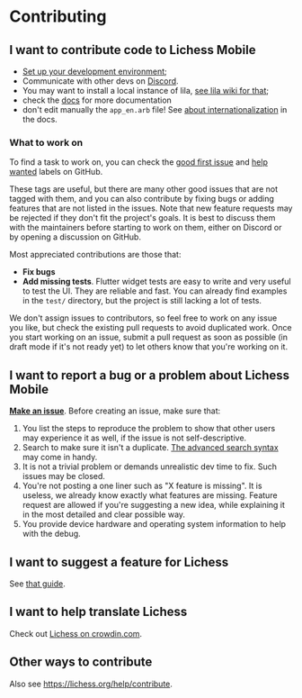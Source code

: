 # Contributing

## I want to contribute code to Lichess Mobile

- [Set up your development environment](https://docs.flutter.dev/get-started/install);
- Communicate with other devs on [Discord](https://discord.gg/lichess).
- You may want to install a local instance of lila, [see lila wiki for that](https://github.com/lichess-org/lila/wiki/Lichess-Development-Onboarding);
- check the [docs](https://github.com/lichess-org/mobile/tree/main/docs) for more documentation
- don't edit manually the `app_en.arb` file! See [about internationalization](https://github.com/lichess-org/mobile/blob/main/docs/internationalisation.md) in the docs.

### What to work on

To find a task to work on, you can check the [good first issue](https://github.com/lichess-org/mobile/labels/good%20first%20issue)
and [help wanted](https://github.com/lichess-org/mobile/labels/help%20wanted)
labels on GitHub.

These tags are useful, but there are many other good issues that are not tagged with
them, and you can also contribute by fixing bugs or adding features that are not
listed in the issues.
Note that new feature requests may be rejected if they
don't fit the project's goals. It is best to discuss them with the maintainers
before starting to work on them, either on Discord or by opening a discussion on
GitHub.

Most appreciated contributions are those that:
- **Fix bugs**
- **Add missing tests**. Flutter widget tests are easy to write and very useful to
  test the UI. They are reliable and fast. You can already find examples in the `test/` directory, but the project is still lacking a lot of tests.

We don't assign issues to contributors, so feel free to work on any issue you
like, but check the existing pull requests to avoid duplicated work. Once you
start working on an issue, submit a pull request as soon as possible (in draft
mode if it's not ready yet) to let others know that you're working on it.


## I want to report a bug or a problem about Lichess Mobile

[**Make an issue**](https://github.com/lichess-org/mobile/issues/new).
Before creating an issue, make sure that:

1. You list the steps to reproduce the problem to show that other users may
experience it as well, if the issue is not self-descriptive.
2. Search to make sure it isn't a duplicate. [The advanced search syntax](https://help.github.com/articles/searching-issues/) may come in handy.
3. It is not a trivial problem or demands unrealistic dev time to fix. Such
issues may be closed.
4. You're not posting a one liner such as "X feature is missing". It is useless, we already know exactly what features are missing. Feature request are allowed if you're suggesting a new idea, while explaining it in the most detailed and clear possible way.
5. You provide device hardware and operating system information to help with the
debug.

## I want to suggest a feature for Lichess

See [that guide](https://github.com/lichess-org/lila/blob/master/CONTRIBUTING.md#i-want-to-suggest-a-feature-for-lichess).

## I want to help translate Lichess

Check out [Lichess on crowdin.com](https://crowdin.com/project/lichess).

## Other ways to contribute

Also see https://lichess.org/help/contribute.
